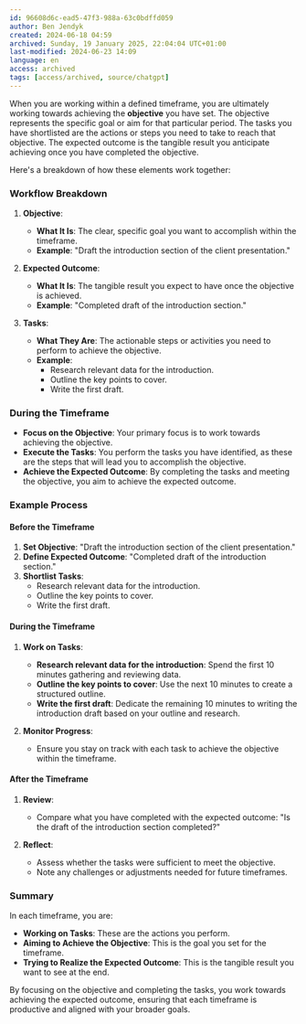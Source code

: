 ```yaml
---
id: 96608d6c-ead5-47f3-988a-63c0bdffd059
author: Ben Jendyk
created: 2024-06-18 04:59
archived: Sunday, 19 January 2025, 22:04:04 UTC+01:00
last-modified: 2024-06-23 14:09
language: en
access: archived
tags: [access/archived, source/chatgpt]
---
```


When you are working within a defined timeframe, you are ultimately working towards achieving the **objective** you have set. The objective represents the specific goal or aim for that particular period. The tasks you have shortlisted are the actions or steps you need to take to reach that objective. The expected outcome is the tangible result you anticipate achieving once you have completed the objective.

Here's a breakdown of how these elements work together:

### Workflow Breakdown

1. **Objective**:
	- **What It Is**: The clear, specific goal you want to accomplish within the timeframe.
	- **Example**: "Draft the introduction section of the client presentation."

2. **Expected Outcome**:
	- **What It Is**: The tangible result you expect to have once the objective is achieved.
	- **Example**: "Completed draft of the introduction section."

3. **Tasks**:
	- **What They Are**: The actionable steps or activities you need to perform to achieve the objective.
	- **Example**:
	  - Research relevant data for the introduction.
	  - Outline the key points to cover.
	  - Write the first draft.

### During the Timeframe

- **Focus on the Objective**: Your primary focus is to work towards achieving the objective.
- **Execute the Tasks**: You perform the tasks you have identified, as these are the steps that will lead you to accomplish the objective.
- **Achieve the Expected Outcome**: By completing the tasks and meeting the objective, you aim to achieve the expected outcome.

### Example Process

#### Before the Timeframe

1. **Set Objective**: "Draft the introduction section of the client presentation."
2. **Define Expected Outcome**: "Completed draft of the introduction section."
3. **Shortlist Tasks**:
	- Research relevant data for the introduction.
	- Outline the key points to cover.
	- Write the first draft.

#### During the Timeframe

1. **Work on Tasks**:
	- **Research relevant data for the introduction**: Spend the first 10 minutes gathering and reviewing data.
	- **Outline the key points to cover**: Use the next 10 minutes to create a structured outline.
	- **Write the first draft**: Dedicate the remaining 10 minutes to writing the introduction draft based on your outline and research.

2. **Monitor Progress**:
	- Ensure you stay on track with each task to achieve the objective within the timeframe.

#### After the Timeframe

1. **Review**:
	- Compare what you have completed with the expected outcome: "Is the draft of the introduction section completed?"

2. **Reflect**:
	- Assess whether the tasks were sufficient to meet the objective.
	- Note any challenges or adjustments needed for future timeframes.

### Summary

In each timeframe, you are:

- **Working on Tasks**: These are the actions you perform.
- **Aiming to Achieve the Objective**: This is the goal you set for the timeframe.
- **Trying to Realize the Expected Outcome**: This is the tangible result you want to see at the end.

By focusing on the objective and completing the tasks, you work towards achieving the expected outcome, ensuring that each timeframe is productive and aligned with your broader goals.
